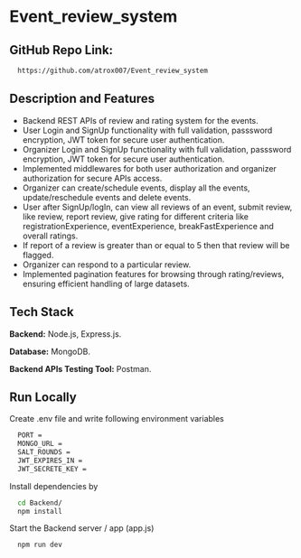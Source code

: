 # Event_review_system

## GitHub Repo Link:

```bash
  https://github.com/atrox007/Event_review_system
```

## Description and Features

- Backend REST APIs of review and rating system for the events.
- User Login and SignUp functionality with full validation, passsword encryption, JWT token for secure user authentication.
- Organizer Login and SignUp functionality with full validation, passsword encryption, JWT token for secure user authentication.
- Implemented middlewares for both user authorization and organizer authorization for secure APIs access.
- Organizer can create/schedule events, display all the events, update/reschedule events and delete events.
- User after SignUp/logIn, can view all reviews of an event, submit review, like review, report review, give rating for different criteria like registrationExperience,     eventExperience, breakFastExperience and overall ratings.
- If report of a review is greater than or equal to 5 then that review will be flagged.
- Organizer can respond to a particular review.
- Implemented pagination features for browsing through rating/reviews, ensuring efficient handling of large datasets.

## Tech Stack

**Backend:** Node.js, Express.js.

**Database:** MongoDB.

**Backend APIs Testing Tool:** Postman.

## Run Locally

Create .env file and write following environment variables

```bash
  PORT =
  MONGO_URL =
  SALT_ROUNDS =
  JWT_EXPIRES_IN =
  JWT_SECRETE_KEY =
```

Install dependencies by 

```bash
  cd Backend/
  npm install
```

Start the Backend server / app (app.js)

```bash
  npm run dev
```
